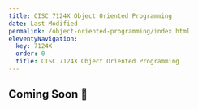 ```yaml
---
title: CISC 7124X Object Oriented Programming
date: Last Modified 
permalink: /object-oriented-programming/index.html
eleventyNavigation:
  key: 7124X
  order: 0
  title: CISC 7124X Object Oriented Programming
---
```




## Coming Soon 🔏